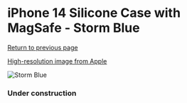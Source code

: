 # iPhone 14 Silicone Case with MagSafe - Storm Blue

[Return to previous page](/iphone_14)

[High-resolution image from Apple](https://store.storeimages.cdn-apple.com/8756/as-images.apple.com/is/MPRV3?wid=4500&hei=4500&fmt=png)

<div style="width: 384px"><img src="/everyphone/MPRV3.png" alt="Storm Blue"></div>

### Under construction
